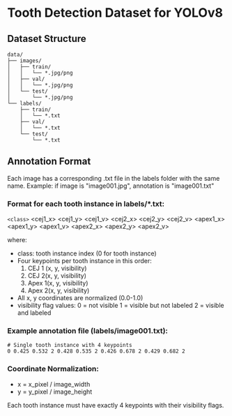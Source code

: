 # Tooth Detection Dataset for YOLOv8

## Dataset Structure

```
data/
├── images/
│   ├── train/
│   │   └── *.jpg/png  
│   ├── val/
│   │   └── *.jpg/png
│   └── test/
│       └── *.jpg/png
└── labels/
    ├── train/
    │   └── *.txt  
    ├── val/
    │   └── *.txt
    └── test/
        └── *.txt
```

## Annotation Format

Each image has a corresponding .txt file in the labels folder with the same name.
Example: if image is "image001.jpg", annotation is "image001.txt"

### Format for each tooth instance in labels/*.txt:

`<class>` <cej1_x> <cej1_y> <cej1_v> <cej2_x> <cej2_y> <cej2_v> <apex1_x> <apex1_y> <apex1_v> <apex2_x> <apex2_y> <apex2_v>

where:

- class: tooth instance index (0 for tooth instance)
- Four keypoints per tooth instance in this order:
  1. CEJ 1 (x, y, visibility)
  2. CEJ  2(x, y, visibility)
  3. Apex 1(x, y, visibility)
  4. Apex  2(x, y, visibility)
- All x, y coordinates are normalized (0.0-1.0)
- visibility flag values:
  0 = not visible
  1 = visible but not labeled
  2 = visible and labeled

### Example annotation file (labels/image001.txt):

```
# Single tooth instance with 4 keypoints 
0 0.425 0.532 2 0.428 0.535 2 0.426 0.678 2 0.429 0.682 2
```

### Coordinate Normalization:

- x = x_pixel / image_width
- y = y_pixel / image_height

Each tooth instance must have exactly 4 keypoints with their visibility flags.
